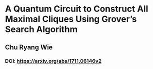 # A Quantum Circuit to Construct All Maximal Cliques Using Grover’s Search Algorithm

## Chu Ryang Wie

### DOI: https://arxiv.org/abs/1711.06146v2

